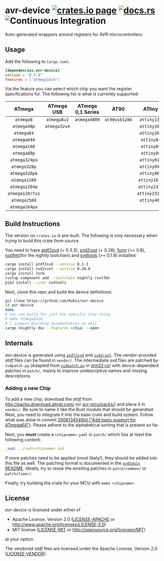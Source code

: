 avr-device [![crates.io page](https://img.shields.io/crates/v/avr-device.svg)](https://crates.io/crates/avr-device) [![docs.rs](https://docs.rs/avr-device/badge.svg)](https://docs.rs/avr-device) ![Continuous Integration](https://github.com/Rahix/avr-device/workflows/Continuous%20Integration/badge.svg)
==========
Auto-generated wrappers around registers for AVR microcontrollers.

## Usage
Add the following to `Cargo.toml`:
```toml
[dependencies.avr-device]
version = "0.5.0"
features = ["atmega32u4"]
```

Via the feature you can select which chip you want the register specifications for.  The following list is what is currently supported:

|     ATmega      |  ATmega USB  | ATmega 0,1 Series |     AT90      |    ATtiny     |
| :-------------: | :----------: | :---------------: | :-----------: | :-----------: |
|    `atmega8`    | `atmega8u2`  |   `atmega4809`    | `at90usb1286` |  `attiny13a`  |
|   `atmega48p`   | `atmega32u4` |                   |               |  `attiny167`  |
|   `atmega64`    |              |                   |               |  `attiny202`  |
|   `atmega644`   |              |                   |               |  `attiny84`   |
|   `atmega168`   |              |                   |               |  `attiny85`   |
|   `atmega88p`   |              |                   |               |  `attiny88`   |               
|  `atmega324pa`  |              |                   |               |  `attiny816`  |
|  `atmega328p`   |              |                   |               |  `attiny841`  |
|  `atmega328pb`  |              |                   |               |  `attiny861`  |
|  `atmega1280`   |              |                   |               | `attiny1614`  | 
|  `atmega1284p`  |              |                   |               | `attiny2313`  |
| `atmega128rfa1` |              |                   |               | `attiny2313a` |
|  `atmega2560`   |              |                   |               | `attiny404`   |
|  `atmega164pa`  |              |                   |               |               |

## Build Instructions
The version on `crates.io` is pre-built.  The following is only necessary when trying to build this crate from source.

You need to have [atdf2svd][] (= 0.3.3), [svd2rust][] (= 0.28), [form][] (>= 0.8), [rustfmt][](for the *nightly* toolchain) and [svdtools][] (>= 0.1.9) installed:
```bash
cargo install atdf2svd --version 0.3.3
cargo install svd2rust --version 0.28.0
cargo install form
rustup component add --toolchain nightly rustfmt
pip3 install --user svdtools
```

[atdf2svd]: https://github.com/Rahix/atdf2svd
[svd2rust]: https://github.com/rust-embedded/svd2rust
[form]: https://github.com/djmcgill/form
[rustfmt]: https://github.com/rust-lang/rustfmt
[svdtools]: https://github.com/stm32-rs/svdtools

Next, clone this repo and build the device definitions:
```bash
git clone https://github.com/Rahix/avr-device
cd avr-device
make
# You can build for just one specific chip using
# make atmega32u4
# I suggest building documentation as well
cargo +nightly doc --features <chip> --open
```

## Internals
*avr-device* is generated using [`atdf2svd`](https://github.com/Rahix/atdf2svd) and [`svd2rust`](https://github.com/rust-embedded/svd2rust).  The vendor-provided *atdf* files can be found in `vendor/`.  The intermediate svd files are patched by `svdpatch.py` (Adapted from [`svdpatch.py`](https://github.com/stm32-rs/stm32-rs/blob/master/scripts/svdpatch.py) in [stm32-rs](https://github.com/stm32-rs/stm32-rs)) with device-dependent patches in `patch/`, mainly to improve undescriptive names and missing descriptions.

### Adding a new Chip
To add a new chip, download the *atdf* from <http://packs.download.atmel.com/> (or [avr-mcu/packs/](https://github.com/avr-rust/avr-mcu/tree/master/packs)) and place it in `vendor/`.  Be sure to name it like the Rust module that should be generated.  Next, you need to integrate it into the base crate and build system.  Follow what was done in commit [290613454fbd ("Add basic support for ATmega64")](https://github.com/Rahix/avr-device/commit/290613454fbdc5e4ac98e53deccaf74dafc88963).  Please adhere to the alphabetical sorting that is present so far.

Next, you **must** create a `<chipname>.yaml` in `patch/` which has at least the following content:
```yaml
_svd: ../svd/<chipname>.svd
```

If more patches need to be applied (most likely!), they should be added into this file as well.  The patching format is documented in the [`svdtools` README](https://github.com/stm32-rs/svdtools#device-and-peripheral-yaml-format).  Ideally, try to reuse the exisiting patches in `patch/common/` or `patch/timer/`.

Finally, try building the crate for your MCU with `make <chipname>`.

## License
*avr-device* is licensed under either of

 * Apache License, Version 2.0 ([LICENSE-APACHE](LICENSE-APACHE) or http://www.apache.org/licenses/LICENSE-2.0)
 * MIT license ([LICENSE-MIT](LICENSE-MIT) or http://opensource.org/licenses/MIT)

at your option.

The vendored *atdf* files are licensed under the Apache License, Version 2.0 ([LICENSE-VENDOR](vendor/LICENSE)).
